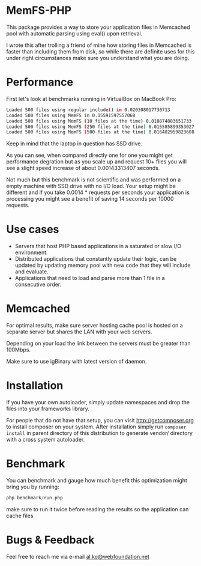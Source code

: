 MemFS-PHP
===========

This package provides a way to store your application files in Memcached pool with automatic
parsing using eval() upon retrieval.

I wrote this after trolling a friend of mine how storing files in Memcached is faster than including
them from disk, so while there are definite uses for this under right circumstances make sure you understand
what you are doing.

Performance
===========

First let's look at benchmarks running in VirtualBox on MacBook Pro:

```bash
Loaded 500 files using regular include() in 0.020308017730713
Loaded 500 files using MemFS in 0.15591597557068
Loaded 500 files using MemFS (10 files at the time) 0.018874883651733
Loaded 500 files using MemFS (250 files at the time) 0.015585899353027
Loaded 500 files using MemFS (500 files at the time) 0.016402959823608
```

Keep in mind that the laptop in question has SSD drive. 

As you can see, when compared directly one for one you might get performance degration but as you 
scale up and request 10+ files you will see a slight speed increase of about 0.00143313407 seconds.

Not much but this benchmark is not scientific and was performed on a empty machine with SSD drive with no I/O 
load. Your setup might be different and if you take 0.0014 * requests per seconds your application is processing you
might see a benefit of saving 14 seconds per 10000 requests.

Use cases
===========

- Servers that host PHP based applications in a saturated or slow I/O environment.
- Distributed applications that constantly update their logic, can be updated by updating 
memory pool with new code that they will include and evaluate.
- Applications that need to load and parse more than 1 file in a consecutive order.

Memcached
===========

For optimal results, make sure server hosting cache pool is hosted on a separate server but shares the LAN 
with your web servers. 

Depending on your load the link between the servers must be greater than 100Mbps.
        
Make sure to use igBinary with latest version of daemon.

Installation
===========
If you have your own autoloader, simply update namespaces and drop the files
into your frameworks library.

For people that do not have that setup, you can visit http://getcomposer.org to install
composer on your system. After installation simply run `composer install` in parent
directory of this distribution to generate vendor/ directory with a cross system autoloader.

Benchmark
===========
You can benchmark and gauge how much benefit this optimization might bring you by running:

```php
php benchmark/run.php
```

make sure to run it twice before reading the results so the application can cache files

Bugs & Feedback
===========
Feel free to reach me via e-mail al.ko@webfoundation.net


